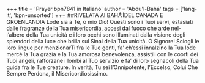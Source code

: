 +++
title = 'Prayer bpn7841 in Italiano'
author = 'Abdu'l-Bahá'
tags = ['lang-it', 'bpn-unsorted']
+++
##RIVELATA AI BAHÁ’ÍDEL CANADA E GROENLANDIA
Lode sia a Te, o mio Dio! Questi sono i Tuoi servi, estasiati dalle fragranze della Tua misericordia, accesi dal fuoco che arde nel-l’albero della Tua unicità e i loro occhi sono illuminati dalla visione degli splendori della luce che brilla sul Sinai della Tua unicità.
O Signore! Sciogli le loro lingue per menzionarTi fra le Tue genti, fa’ ch’essi innalzino la Tua lode mercé la Tua grazia e la Tua amorosa benevolenza, assistili con le coorti dei Tuoi angeli, rafforzane i lombi al Tuo servizio e fa’ di loro segnacoli della Tua guida fra le Tue creature.
In verità, Tu sei l’Onnipotente, l’Eccelso, Colui Che Sempre Perdona, il Misericordiosissimo.
